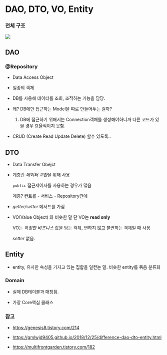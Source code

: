# DAO, DTO, VO, Entity

### 전체 구조

![](https://gmlwjd9405.github.io/images/spring-framework/spring-package-flow.png)





## DAO

### @Repository 

- Data Access Object

- 일종의 객체

- DB를 사용해 데이터를 조회, 조적하는 기능을 담당. 

- 왜? DB에만 접근하는 Model을 따로 만들어두는 걸까?

  1. DB에 접근하기 위해서는 Connection객체를 생성해야하니까 다른 코드가 있을 경우 효율적이지 못함.
- CRUD (Create Read Update Delete) 할수 있도록..


## DTO

- Data Transfer Obejct

- 계층간 *데이터 교환*을 위해 사용

  `public` 접근제어자를 사용하는 경우가 많음

  계층? 컨트롤 - 서비스 - Repository간에

- *getter/setter* 메서드를 가짐

- VO(Value Object) 와 비슷한 말 단 VO는 **read only**

  VO는 *특정한 비즈니스* 값을 담는 객체, 변하지 않고 불변하는 객체일 때 사용
  
  *setter* 없음.



## Entity

- entity, 유사한 속성을 가지고 있는 집합을 일컫는 말. 비슷한 entity를 묶음 분류화

### Domain

- 실제 DB테이블과 매칭됨.

- 가장 Core핵심 클래스

  

### 참고

- https://genesis8.tistory.com/214

- https://gmlwjd9405.github.io/2018/12/25/difference-dao-dto-entity.html

- https://multifrontgarden.tistory.com/182